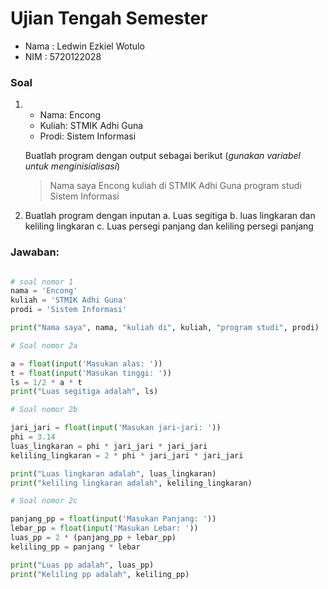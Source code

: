 # Ujian Tengah Semester

- Nama : Ledwin Ezkiel Wotulo
- NIM : 5720122028

### Soal

1. - Nama: Encong
   - Kuliah: STMIK Adhi Guna
   - Prodi: Sistem Informasi

   Buatlah program dengan output sebagai berikut (*gunakan variabel untuk menginisialisasi*)
   > Nama saya Encong kuliah di STMIK Adhi Guna program studi Sistem Informasi

2. Buatlah program dengan inputan
   a. Luas segitiga
   b. luas lingkaran dan keliling lingkaran
   c. Luas persegi panjang dan keliling persegi panjang

### Jawaban:

```PYTHON

# soal nomor 1
nama = 'Encong'
kuliah = 'STMIK Adhi Guna'
prodi = 'Sistem Informasi'

print("Nama saya", nama, "kuliah di", kuliah, "program studi", prodi)

# Soal nomor 2a

a = float(input('Masukan alas: '))
t = float(input('Masukan tinggi: '))
ls = 1/2 * a * t
print("Luas segitiga adalah", ls)

# Soal nomor 2b

jari_jari = float(input('Masukan jari-jari: '))
phi = 3.14
luas_lingkaran = phi * jari_jari * jari_jari
keliling_lingkaran = 2 * phi * jari_jari * jari_jari

print("Luas lingkaran adalah", luas_lingkaran)
print("keliling lingkaran adalah", keliling_lingkaran)

# Soal nomor 2c

panjang_pp = float(input('Masukan Panjang: '))
lebar_pp = float(input('Masukan Lebar: '))
luas_pp = 2 * (panjang_pp + lebar_pp)
keliling_pp = panjang * lebar

print("Luas pp adalah", luas_pp)
print("Keliling pp adalah", keliling_pp)
```
